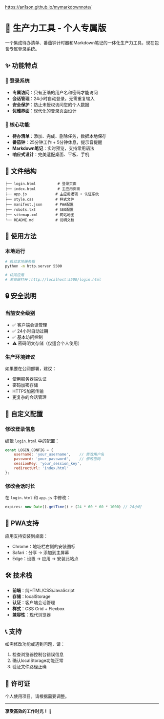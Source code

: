 https://an1son.github.io/mymarkdownnote/

# 🚀 生产力工具 - 个人专属版

一个集成待办清单、番茄钟计时器和Markdown笔记的一体化生产力工具，现在包含专属登录系统。

## ✨ 功能特点

### 🔐 登录系统
- **专属访问**：只有正确的用户名和密码才能访问
- **会话管理**：24小时自动登录，无需重复输入
- **安全保护**：防止未授权访问您的个人数据
- **优雅界面**：现代化的登录页面设计

### 📝 核心功能
- **待办清单**：添加、完成、删除任务，数据本地保存
- **番茄钟**：25分钟工作 + 5分钟休息，提示音提醒
- **Markdown笔记**：实时预览，支持常用语法
- **响应式设计**：完美适配桌面、平板、手机


## 📁 文件结构

```
├── login.html          # 登录页面
├── index.html          # 主应用页面
├── app.js             # 主应用逻辑 + 认证系统
├── style.css          # 样式文件
├── manifest.json      # PWA配置
├── robots.txt         # SEO配置
├── sitemap.xml        # 网站地图
└── README.md          # 说明文档
```

## 🚀 使用方法

### 本地运行
```bash
# 启动本地服务器
python -m http.server 5500

# 访问应用
# 浏览器打开：http://localhost:5500/login.html
```

## 🔒 安全说明

### 当前安全级别
- ✅ 客户端会话管理
- ✅ 24小时自动过期
- ✅ 基本访问控制
- ⚠️ 密码明文存储（仅适合个人使用）

### 生产环境建议
如果要在公网部署，建议：
- 使用服务器端认证
- 密码加密存储
- HTTPS加密传输
- 更复杂的会话管理

## 🎨 自定义配置

### 修改登录信息
编辑 `login.html` 中的配置：
```javascript
const LOGIN_CONFIG = {
    username: 'your_username',    // 修改用户名
    password: 'your_password',    // 修改密码
    sessionKey: 'your_session_key',
    redirectUrl: 'index.html'
};
```

### 修改会话时长
在 `login.html` 和 `app.js` 中修改：
```javascript
expires: new Date().getTime() + (24 * 60 * 60 * 1000) // 24小时
```

## 📱 PWA支持

应用支持安装到桌面：
- Chrome：地址栏右侧的安装图标
- Safari：分享 → 添加到主屏幕
- Edge：设置 → 应用 → 安装此站点

## 🛠️ 技术栈

- **前端**：纯HTML/CSS/JavaScript
- **存储**：localStorage
- **认证**：客户端会话管理
- **样式**：CSS Grid + Flexbox
- **兼容性**：现代浏览器

## 📞 支持

如需修改功能或遇到问题，请：
1. 检查浏览器控制台错误信息
2. 确认localStorage功能正常
3. 验证文件路径正确

## 📄 许可证

个人使用项目，请根据需要调整。

---


**享受高效的工作时光！** 🎯


